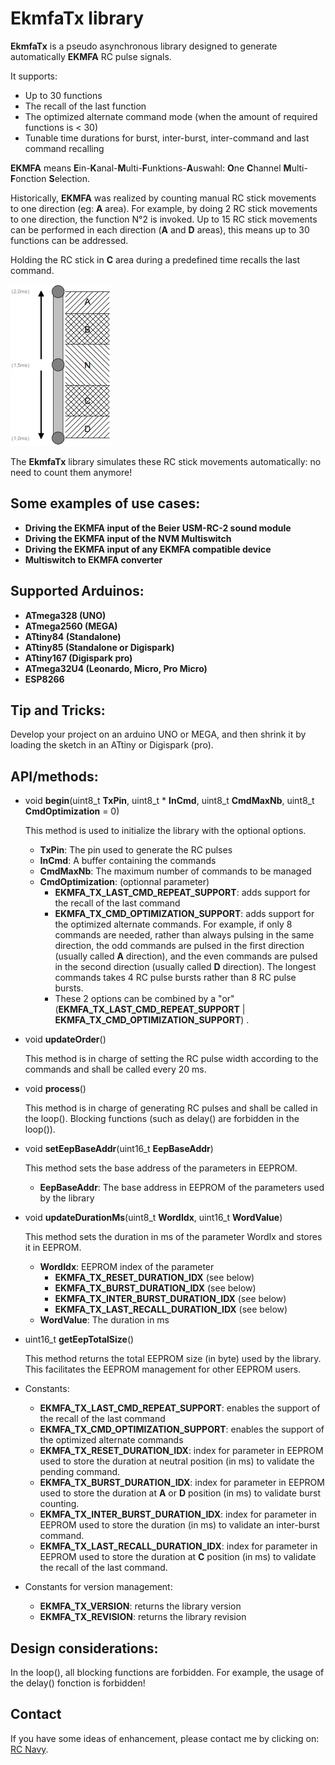 EkmfaTx library
===============

**EkmfaTx** is a pseudo asynchronous library designed to generate automatically **EKMFA** RC pulse signals.

It supports:

- Up to 30 functions
- The recall of the last function
- The optimized alternate command mode (when the amount of required functions is < 30)
- Tunable time durations for burst, inter-burst, inter-command and last command recalling

**EKMFA** means **E**in-**K**anal-**M**ulti-**F**unktions-**A**uswahl: **O**ne **C**hannel **M**ulti-**F**onction **S**election.

Historically, **EKMFA** was realized by counting manual RC stick movements to one direction (eg: **A** area). For example, by doing 2 RC stick movements to one direction, the function N°2 is invoked.
Up to 15 RC stick movements can be performed in each direction (**A** and **D** areas), this means up to 30 functions can be addressed.

Holding the RC stick in **C** area during a predefined time recalls the last command.

![StickPositions](StickPositions.png)

The **EkmfaTx** library simulates these RC stick movements automatically: no need to count them anymore!

Some examples of use cases:
-------------------------
* **Driving the EKMFA input of the Beier USM-RC-2 sound module**
* **Driving the EKMFA input of the NVM Multiswitch**
* **Driving the EKMFA input of any EKMFA compatible device**
* **Multiswitch to EKMFA converter**

Supported Arduinos:
------------------
* **ATmega328 (UNO)**
* **ATmega2560 (MEGA)**
* **ATtiny84 (Standalone)**
* **ATtiny85 (Standalone or Digispark)**
* **ATtiny167 (Digispark pro)**
* **ATmega32U4 (Leonardo, Micro, Pro Micro)**
* **ESP8266**

Tip and Tricks:
--------------
Develop your project on an arduino UNO or MEGA, and then shrink it by loading the sketch in an ATtiny or Digispark (pro).


API/methods:
-----------
* void **begin**(uint8_t **TxPin**, uint8_t * **InCmd**, uint8_t **CmdMaxNb**, uint8_t **CmdOptimization** = 0)

    This method is used to initialize the library with the optional options.

    * **TxPin**: The pin used to generate the RC pulses
    * **InCmd**: A buffer containing the commands
    * **CmdMaxNb**: The maximum number of commands to be managed
    * **CmdOptimization**: (optionnal parameter)
        * **EKMFA_TX_LAST_CMD_REPEAT_SUPPORT**: adds support for the recall of the last command
        * **EKMFA_TX_CMD_OPTIMIZATION_SUPPORT**: adds support for the optimized alternate commands. For example, if only 8 commands are needed, rather than always pulsing in the same direction, the odd commands are pulsed in the first direction (usually called **A** direction), and the even commands are pulsed in the second direction (usually called **D** direction). The longest commands takes 4 RC pulse bursts rather than 8 RC pulse bursts.
        * These 2 options can be combined by a "or" (**EKMFA_TX_LAST_CMD_REPEAT_SUPPORT** | **EKMFA_TX_CMD_OPTIMIZATION_SUPPORT**)
.

* void **updateOrder**()

    This method is in charge of setting the RC pulse width according to the commands and shall be called every 20 ms.

* void **process**()

    This method is in charge of generating RC pulses and shall be called in the loop(). Blocking functions (such as delay() are forbidden in the loop()).

* void **setEepBaseAddr**(uint16_t **EepBaseAddr**)

    This method sets the base address of the parameters in EEPROM.

    * **EepBaseAddr**: The base address in EEPROM of the parameters used by the library

* void **updateDurationMs**(uint8_t **WordIdx**, uint16_t **WordValue**)

    This method sets the duration in ms of the parameter WordIx and stores it in EEPROM.

    * **WordIdx**: EEPROM index of the parameter
        * **EKMFA_TX_RESET_DURATION_IDX** (see below)
        * **EKMFA_TX_BURST_DURATION_IDX** (see below)
        * **EKMFA_TX_INTER_BURST_DURATION_IDX** (see below)
        * **EKMFA_TX_LAST_RECALL_DURATION_IDX** (see below)
    * **WordValue**: The duration in ms

* uint16_t **getEepTotalSize**()

    This method returns the total EEPROM size (in byte) used by the library. This facilitates the EEPROM management for other EEPROM users.

* Constants:
	* **EKMFA_TX_LAST_CMD_REPEAT_SUPPORT**: enables the support of the recall of the last command
	* **EKMFA_TX_CMD_OPTIMIZATION_SUPPORT**: enables the support of the optimized alternate commands
	* **EKMFA_TX_RESET_DURATION_IDX**: index for parameter in EEPROM used to store the duration at neutral position (in ms) to validate the pending command.
	* **EKMFA_TX_BURST_DURATION_IDX**: index for parameter in EEPROM used to store the duration at **A** or **D** position (in ms) to validate burst counting.
	* **EKMFA_TX_INTER_BURST_DURATION_IDX**: index for parameter in EEPROM used to store the duration (in ms) to validate an inter-burst command.
	* **EKMFA_TX_LAST_RECALL_DURATION_IDX**: index for parameter in EEPROM used to store the duration at **C** position (in ms) to validate the recall of the last command.

* Constants for version management:
	* **EKMFA_TX_VERSION**: returns the library version
	* **EKMFA_TX_REVISION**: returns the library revision

Design considerations:
---------------------
In the loop(), all blocking functions are forbidden.
For example, the usage of the delay() fonction is forbidden!

Contact
-------

If you have some ideas of enhancement, please contact me by clicking on: [RC Navy](http://p.loussouarn.free.fr/contact.html).

